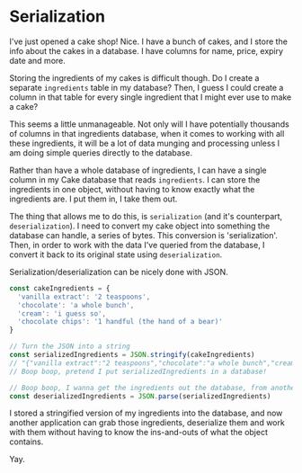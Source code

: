 # Serialization

I've just opened a cake shop! Nice.
I have a bunch of cakes, and I store the info about the cakes in a database.
I have columns for name, price, expiry date and more.

Storing the ingredients of my cakes is difficult though. Do I create a separate
`ingredients` table in my database? Then, I guess I could create a column in that
table for every single ingredient that I might ever use to make a cake?

This seems a little unmanageable. Not only will I have potentially thousands of
columns in that ingredients database, when it comes to working with all these ingredients,
it will be a lot of data munging and processing unless I am doing simple queries
directly to the database.

Rather than have a whole database of ingredients, I can have a single column in my
Cake database that reads `ingredients`. I can store the ingredients in one
object, without having to know exactly what the ingredients are. I put them in,
I take them out.

The thing that allows me to do this, is `serialization` (and it's counterpart,
`deserialization`). I need to convert my cake object into something the database
can handle, a series of bytes. This conversion is 'serialization'. Then, in order
to work with the data I've queried from the database, I convert it back to its
original state using `deserialization`.

Serialization/deserialization can be nicely done with JSON.

```javascript
const cakeIngredients = {
  'vanilla extract': '2 teaspoons',
  'chocolate': 'a whole bunch',
  'cream': 'i guess so',
  'chocolate chips': '1 handful (the hand of a bear)'
}

// Turn the JSON into a string
const serializedIngredients = JSON.stringify(cakeIngredients)
// "{"vanilla extract":"2 teaspoons","chocolate":"a whole bunch","cream":"i guess so","chocolate chips":"1 handful (hand is bear hand)"}"
// Boop boop, pretend I put serializedIngredients in a database!

// Boop boop, I wanna get the ingredients out the database, from another application!
const deserializedIngredients = JSON.parse(serializedIngredients)
```

I stored a stringified version of my ingredients into the database, and now
another application can grab those ingredients, deserialize them and work with
them without having to know the ins-and-outs of what the object contains.

Yay.
